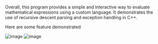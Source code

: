 Overall, this program provides a simple and interactive way to evaluate mathematical expressions using a custom language. 
It demonstrates the use of recursive descent parsing and exception handling in C++.

Here are some feature demonstrated

![image](https://github.com/user-attachments/assets/5b56553f-be40-423e-ac50-0260b1c2d161)
![image](https://github.com/user-attachments/assets/9fc56c2a-9947-4ed6-900a-c03a35b8e91a)
